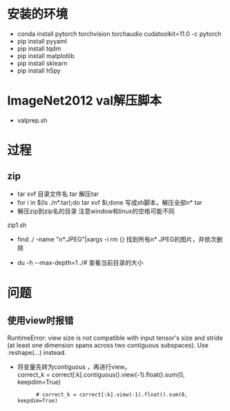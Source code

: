 # 安装的环境
- conda install pytorch torchvision torchaudio cudatoolkit=11.0 -c pytorch
- pip install pyyaml
- pip install tqdm
- pip install matplotlib
- pip install sklearn
- pip install h5py
# ImageNet2012 val解压脚本
- valprep.sh



# 过程
## zip
- tar xvf 目录文件名.tar 解压tar
- for i in $(ls ./n*.tar);do tar xvf $i;done 写成sh脚本，解压全部n* tar
- 解压zip到zip名的目录 注意window和linux的空格可能不同

zip1.sh
- find ./ -name "n*.JPEG"|xargs -i rm {} 找到所有n* JPEG的图片，并依次删除


- du -h --max-depth=1 ./# 查看当前目录的大小
# 问题
## 使用view时报错
RuntimeError: view size is not compatible with input tensor's size and stride (at least one dimension spans across two contiguous subspaces). Use .reshape(...) instead.
- 将变量先转为contiguous ，再进行view。  
            correct_k = correct[:k].contiguous().view(-1).float().sum(0, keepdim=True)
            
            # correct_k = correct[:k].view(-1).float().sum(0, keepdim=True)
